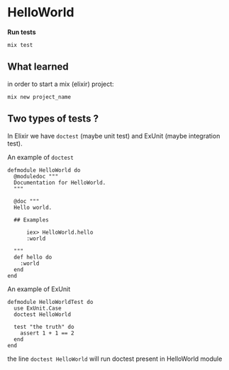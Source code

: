 # HelloWorld

**Run tests**

```
mix test
```

## What learned

in order to start a mix (elixir) project:

```
mix new project_name
```

## Two types of tests ?

In Elixir we have `doctest` (maybe unit test) and ExUnit (maybe integration test).

An example of `doctest`

```
defmodule HelloWorld do
  @moduledoc """
  Documentation for HelloWorld.
  """

  @doc """
  Hello world.

  ## Examples

      iex> HelloWorld.hello
      :world

  """
  def hello do
    :world
  end
end
```

An example of ExUnit

```
defmodule HelloWorldTest do
  use ExUnit.Case
  doctest HelloWorld

  test "the truth" do
    assert 1 + 1 == 2
  end
end
```

the line `doctest HelloWorld` will run doctest present in HelloWorld module
